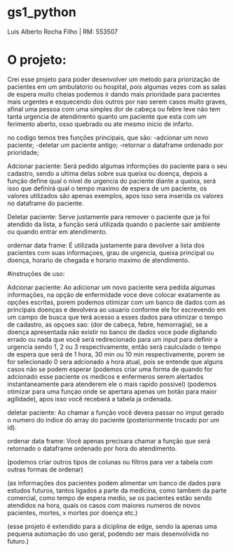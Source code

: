 # gs1_python

Luis Alberto Rocha Filho | RM: 553507

# O projeto:
Crei esse projeto para poder desenvolver um metodo para priorização de pacientes em um ambulatorio ou hospital, pois
algumas vezes com as salas de espera muito cheias podemos ir dando mais prioridade para pacientes mais urgentes e esquecendo
dos outros por nao serem casos muito graves, afinal uma pessoa com uma simples dor de cabeça ou febre leve não tem tanta 
urgencia de atendimento quanto um paciente que esta com um ferimento aberto, osso quebrado ou ate mesmo inicio de infarto.

no codigo temos tres funções principais, que são:
-adcionar um novo paciente;
-deletar um paciente antigo;
-retornar o dataframe ordenado por prioridade;

Adcionar paciente: Será pedido algumas informções do paciente para o seu cadastro, sendo a ultima delas sobre
sua queixa ou doença, depois a função define qual o nivel de urgencia do paciente diante a queixa, será isso que definirá qual 
o tempo maximo de espera de um paciente, os valores utilizados são apenas exemplos, apos isso sera inserida os valores no dataframe
do paciente.

Deletar paciente: Serve justamente para remover o paciente que ja foi atendido da lista, a função será utilizada quando o paciente sair ambiente
ou quando entrar em atendimento.

ordernar data frame: É utilizada justamente para devolver a lista dos pacientes com suas informaçoes, grau de urgencia, 
queixa principal ou doença, horario de chegada e horario maximo de atendimento.


#instruções de uso:

Adcionar paciente: Ao adicionar um novo paciente sera pedida algumas informações, na opção de enfermidade voce deve colocar exatamente as opções escritas,
porem podemos otimizar com um banco de dados com as principais doenças e devolvera ao usuario conforme ele for escrevendo em um campo de 
busca que terá acesso a esses dados para otimizar o tempo de cadastro, as opçoes sao: (dor de cabeça, febre, hemorragia), se a doença apresentada 
não existir no banco de dados voce pode digitando errado ou nada que você será redirecionado para um input para definir a urgencia sendo 1, 2 ou 3 respectivamente, 
então será caulculado o tempo de espera que será de 1 hora, 30 min ou 10 min respectivamente, porem se for selecionado 0 sera adcionado a hora atual, pois se
entende que alguns casos não se podem esperar (podemos criar uma forma de quando for adcionado esse paciente os medicos e enfermeros serem alertados instantaneamente para
atenderem ele o mais rapido possivel) (podemos otimizar para uma funçao onde se apertara apenas um botão para maior agilidade), apos isso você receberá a tabela ja ordenada.

deletar paciente: Ao chamar a função você devera passar no imput gerado o numero do indice do array do paciente (posteriormente trocado por um id).

ordenar data frame: Você apenas precisara chamar a função que será retornado o dataframe ordenado por hora do atendimento.

(podemos criar outros tipos de colunas ou filtros para ver a tabela com outras formas de ordenar)

(as informações dos pacientes podem alimentar um banco de dados para estudos futuros, tantos ligados a parte da medicina, como tambem da parte comercial, 
como tempo de espera medio, se os pacientes estão sendo atendidos na hora, quais os casos com maiores numeros de novos pacientes, mortes, x mortes por doença etc.)

(esse projeto é extendido para a diciplina de edge, sendo la apenas uma pequena automação do uso geral, podendo ser mais desenvolvida no futuro.)
